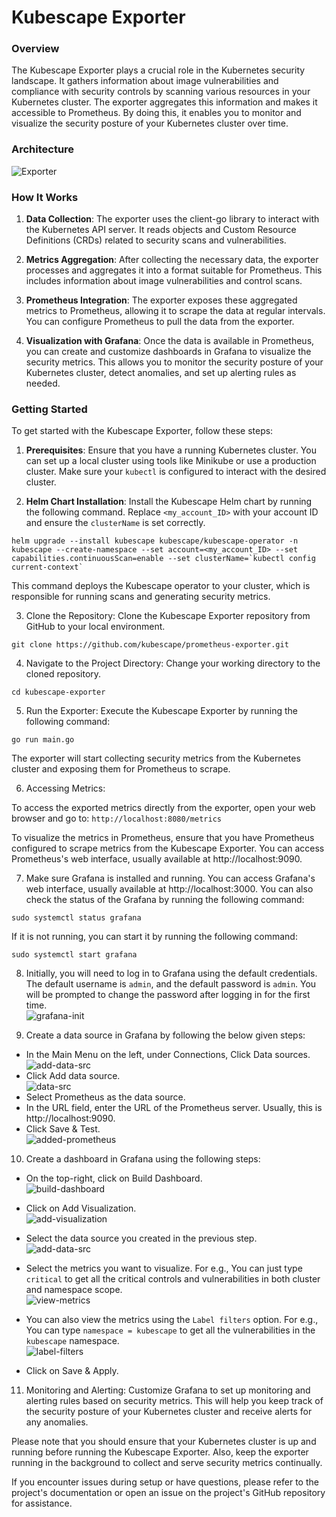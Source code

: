# Kubescape Exporter

### Overview

The Kubescape Exporter plays a crucial role in the Kubernetes security landscape. It gathers information about image vulnerabilities and compliance with security controls by scanning various resources in your Kubernetes cluster. The exporter aggregates this information and makes it accessible to Prometheus. By doing this, it enables you to monitor and visualize the security posture of your Kubernetes cluster over time.

### Architecture
![Exporter](https://github.com/yrs147/kubescape-exporter/assets/98258627/c77076cf-a29c-481e-96d6-b50353a44498)


### How It Works

1. **Data Collection**: The exporter uses the client-go library to interact with the Kubernetes API server. It reads objects and Custom Resource Definitions (CRDs) related to security scans and vulnerabilities.

2. **Metrics Aggregation**: After collecting the necessary data, the exporter processes and aggregates it into a format suitable for Prometheus. This includes information about image vulnerabilities and  control scans.

3. **Prometheus Integration**: The exporter exposes these aggregated metrics to Prometheus, allowing it to scrape the data at regular intervals. You can configure Prometheus to pull the data from the exporter.

4. **Visualization with Grafana**: Once the data is available in Prometheus, you can create and customize dashboards in Grafana to visualize the security metrics. This allows you to monitor the security posture of your Kubernetes cluster, detect anomalies, and set up alerting rules as needed.

### Getting Started

To get started with the Kubescape Exporter, follow these steps:

1. **Prerequisites**: Ensure that you have a running Kubernetes cluster. You can set up a local cluster using tools like Minikube or use a production cluster. Make sure your `kubectl` is configured to interact with the desired cluster.

2. **Helm Chart Installation**: Install the Kubescape Helm chart by running the following command. Replace `<my_account_ID>` with your account ID and ensure the `clusterName` is set correctly.
```
helm upgrade --install kubescape kubescape/kubescape-operator -n kubescape --create-namespace --set account=<my_account_ID> --set capabilities.continuousScan=enable --set clusterName=`kubectl config current-context`
```
This command deploys the Kubescape operator to your cluster, which is responsible for running scans and generating security metrics.

3. Clone the Repository: Clone the Kubescape Exporter repository from GitHub to your local environment.
```
git clone https://github.com/kubescape/prometheus-exporter.git
```
4. Navigate to the Project Directory: Change your working directory to the cloned repository.
```
cd kubescape-exporter
```  

5. Run the Exporter: Execute the Kubescape Exporter by running the following command:
```
go run main.go
```
The exporter will start collecting security metrics from the Kubernetes cluster and exposing them for Prometheus to scrape.

6. Accessing Metrics:

To access the exported metrics directly from the exporter, open your web browser and go to: `http://localhost:8080/metrics`

To visualize the metrics in Prometheus, ensure that you have Prometheus configured to scrape metrics from the Kubescape Exporter. You can access Prometheus's web interface, usually available at http://localhost:9090.

7. Make sure Grafana is installed and running. You can access Grafana's web interface, usually available at http://localhost:3000. You can also check the status of the Grafana by running the following command:
```
sudo systemctl status grafana
```
If it is not running, you can start it by running the following command:
```
sudo systemctl start grafana
```
8. Initially, you will need to log in to Grafana using the default credentials. The default username is `admin`, and the default password is `admin`. You will be prompted to change the password after logging in for the first time.\
![grafana-init](https://github.com/yrs147/kubescape-exporter/assets/75741089/9d3e096d-b343-46e3-bfb9-41fdc4077447)

9. Create a data source in Grafana by following the below given steps:
- In the Main Menu on the left, under Connections, Click Data sources.\
  ![add-data-src](https://github.com/yrs147/kubescape-exporter/assets/75741089/f1e62a13-ee68-4b0c-bd1e-8fe7c8bbcc79)
- Click Add data source.\
  ![data-src](https://github.com/yrs147/kubescape-exporter/assets/75741089/af5de2e2-e22a-4955-be8d-5b8830541b85)
- Select Prometheus as the data source.
- In the URL field, enter the URL of the Prometheus server. Usually, this is http://localhost:9090.
- Click Save & Test.\
![added-prometheus](https://github.com/yrs147/kubescape-exporter/assets/75741089/4fcd81e0-fab4-4360-9e7e-4a42214d0aa4)



10. Create a dashboard in Grafana using the following steps:
- On the top-right, click on Build Dashboard.\
  ![build-dashboard](https://github.com/yrs147/kubescape-exporter/assets/75741089/95d89010-560b-4254-8e3e-e5ce03ab4c3a)

- Click on Add Visualization.\
  ![add-visualization](https://github.com/yrs147/kubescape-exporter/assets/75741089/c1aa4695-6dd9-4353-a685-11ab13398e70)

- Select the data source you created in the previous step.\
  ![add-data-src](https://github.com/yrs147/kubescape-exporter/assets/75741089/6a948f69-922f-411f-8d66-83b3ba745448)

- Select the metrics you want to visualize. For e.g., You can just type `critical` to get all the critical controls and vulnerabilities in both cluster and namespace scope.\
  ![view-metrics](https://github.com/yrs147/kubescape-exporter/assets/75741089/0f9bc295-eb40-47e8-a906-e572d47f076f)

- You can also view the metrics using the `Label filters` option. For e.g., You can type `namespace = kubescape` to get all the vulnerabilities in the `kubescape` namespace.\
  ![label-filters](https://github.com/yrs147/kubescape-exporter/assets/75741089/29662510-cf65-44ae-a951-b44425a8558c)


- Click on Save & Apply.

11. Monitoring and Alerting: Customize Grafana to set up monitoring and alerting rules based on security metrics. This will help you keep track of the security posture of your Kubernetes cluster and receive alerts for any anomalies.

Please note that you should ensure that your Kubernetes cluster is up and running before running the Kubescape Exporter. Also, keep the exporter running in the background to collect and serve security metrics continually.

If you encounter issues during setup or have questions, please refer to the project's documentation or open an issue on the project's GitHub repository for assistance.

